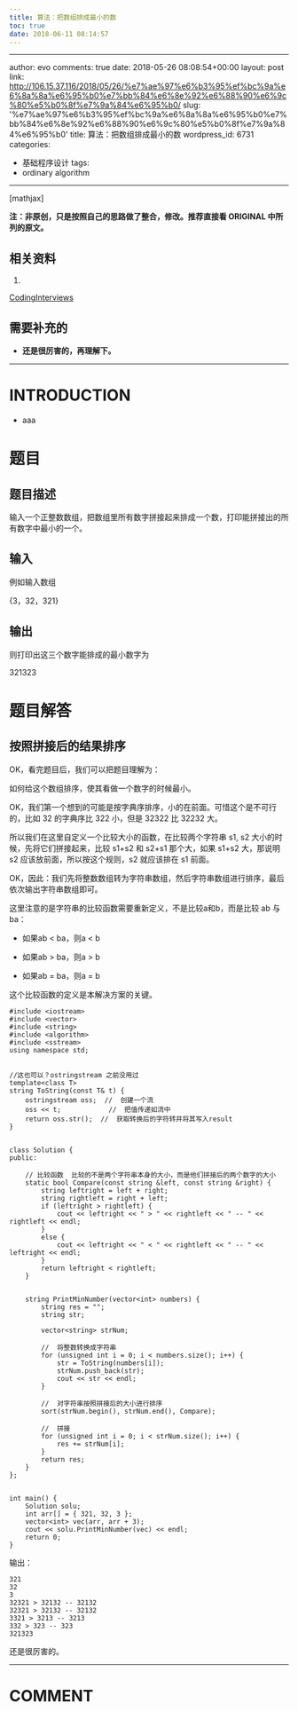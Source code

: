 ```yaml
---
title: 算法：把数组排成最小的数
toc: true
date: 2018-06-11 08:14:57
---
```

---
author: evo
comments: true
date: 2018-05-26 08:08:54+00:00
layout: post
link: http://106.15.37.116/2018/05/26/%e7%ae%97%e6%b3%95%ef%bc%9a%e6%8a%8a%e6%95%b0%e7%bb%84%e6%8e%92%e6%88%90%e6%9c%80%e5%b0%8f%e7%9a%84%e6%95%b0/
slug: '%e7%ae%97%e6%b3%95%ef%bc%9a%e6%8a%8a%e6%95%b0%e7%bb%84%e6%8e%92%e6%88%90%e6%9c%80%e5%b0%8f%e7%9a%84%e6%95%b0'
title: 算法：把数组排成最小的数
wordpress_id: 6731
categories:
- 基础程序设计
tags:
- ordinary algorithm
---

<!-- more -->

[mathjax]

**注：非原创，只是按照自己的思路做了整合，修改。推荐直接看 ORIGINAL 中所列的原文。**


## 相关资料





 	
  1. 


[CodingInterviews](https://github.com/gatieme/CodingInterviews)







## 需要补充的





 	
  * **还是很厉害的，再理解下。**





* * *





# INTRODUCTION





 	
  * aaa





# 题目




## **题目描述**


输入一个正整数数组，把数组里所有数字拼接起来排成一个数，打印能拼接出的所有数字中最小的一个。


## **输入**


例如输入数组

{3，32，321}


## **输出**


则打印出这三个数字能排成的最小数字为

321323


# 题目解答




## 按照拼接后的结果排序


OK，看完题目后，我们可以把题目理解为：

如何给这个数组排序，使其看做一个数字的时候最小。

OK，我们第一个想到的可能是按字典序排序，小的在前面。可惜这个是不可行的，比如 32 的字典序比 322 小，但是 32322 比 32232 大。

所以我们在这里自定义一个比较大小的函数，在比较两个字符串 s1, s2 大小的时候，先将它们拼接起来，比较 s1+s2 和 s2+s1 那个大，如果 s1+s2 大，那说明 s2 应该放前面，所以按这个规则，s2 就应该排在 s1 前面。

OK，因此：我们先将整数数组转为字符串数组，然后字符串数组进行排序，最后依次输出字符串数组即可。

这里注意的是字符串的比较函数需要重新定义，不是比较a和b，而是比较 ab 与 ba：



 	
  * 如果ab < ba，则a < b

 	
  * 如果ab > ba，则a > b

 	
  * 如果ab = ba，则a = b


这个比较函数的定义是本解决方案的关键。

    
    #include <iostream>
    #include <vector>
    #include <string>
    #include <algorithm>
    #include <sstream>
    using namespace std;
    
    
    //这也可以？ostringstream 之前没用过
    template<class T>
    string ToString(const T& t) {
    	ostringstream oss;  //  创建一个流
    	oss << t;            //  把值传递如流中
    	return oss.str();  //  获取转换后的字符转并将其写入result
    }
    
    
    class Solution {
    public:
    
    	// 比较函数  比较的不是两个字符串本身的大小，而是他们拼接后的两个数字的大小
    	static bool Compare(const string &left, const string &right) {
    		string leftright = left + right;
    		string rightleft = right + left;
    		if (leftright > rightleft) {
    			cout << leftright << " > " << rightleft << " -- " << rightleft << endl;
    		}
    		else {
    			cout << leftright << " < " << rightleft << " -- " << leftright << endl;
    		}
    		return leftright < rightleft;
    	}
    
    
    	string PrintMinNumber(vector<int> numbers) {
    		string res = "";
    		string str;
    
    		vector<string> strNum;
    
    		//  将整数转换成字符串
    		for (unsigned int i = 0; i < numbers.size(); i++) {
    			str = ToString(numbers[i]);
    			strNum.push_back(str);
    			cout << str << endl;
    		}
    
    		//  对字符串按照拼接后的大小进行排序
    		sort(strNum.begin(), strNum.end(), Compare);
    
    		//  拼接
    		for (unsigned int i = 0; i < strNum.size(); i++) {
    			res += strNum[i];
    		}
    		return res;
    	}
    };
    
    
    int main() {
    	Solution solu;
    	int arr[] = { 321, 32, 3 };
    	vector<int> vec(arr, arr + 3);
    	cout << solu.PrintMinNumber(vec) << endl;
    	return 0;
    }


输出：

    
    321
    32
    3
    32321 > 32132 -- 32132
    32321 > 32132 -- 32132
    3321 > 3213 -- 3213
    332 > 323 -- 323
    321323


还是很厉害的。













* * *





# COMMENT



